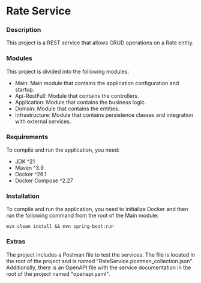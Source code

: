 # Rate Service

### Description
This project is a REST service that allows CRUD operations on a Rate entity.

### Modules
This project is divided into the following modules:

* Main: Main module that contains the application configuration and startup.
* Api-RestFull: Module that contains the controllers.
* Application: Module that contains the business logic.
* Domain: Module that contains the entities.
* Infrastructure: Module that contains persistence classes and integration with external services.

### Requirements
To compile and run the application, you need:

* JDK ^21
* Maven ^3.9
* Docker ^26.1
* Docker Compose ^2.27

### Installation
To compile and run the application, you need to initialize Docker and then run the following command from the root of the Main module:

```shell
mvn clean install && mvn spring-boot:run
```

### Extras
The project includes a Postman file to test the services. The file is located in the root of the project and is named "RateService.postman_collection.json". Additionally, there is an OpenAPI file with the service documentation in the root of the project named "openapi.yaml".
